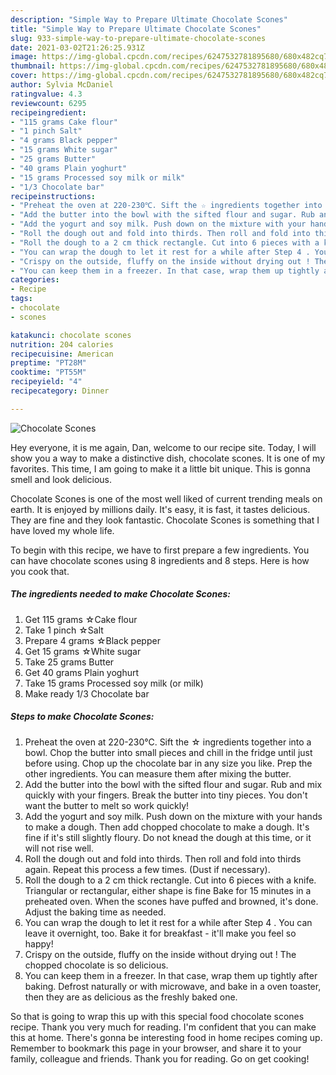 ```yaml
---
description: "Simple Way to Prepare Ultimate Chocolate Scones"
title: "Simple Way to Prepare Ultimate Chocolate Scones"
slug: 933-simple-way-to-prepare-ultimate-chocolate-scones
date: 2021-03-02T21:26:25.931Z
image: https://img-global.cpcdn.com/recipes/6247532781895680/680x482cq70/chocolate-scones-recipe-main-photo.jpg
thumbnail: https://img-global.cpcdn.com/recipes/6247532781895680/680x482cq70/chocolate-scones-recipe-main-photo.jpg
cover: https://img-global.cpcdn.com/recipes/6247532781895680/680x482cq70/chocolate-scones-recipe-main-photo.jpg
author: Sylvia McDaniel
ratingvalue: 4.3
reviewcount: 6295
recipeingredient:
- "115 grams Cake flour"
- "1 pinch Salt"
- "4 grams Black pepper"
- "15 grams White sugar"
- "25 grams Butter"
- "40 grams Plain yoghurt"
- "15 grams Processed soy milk or milk"
- "1/3 Chocolate bar"
recipeinstructions:
- "Preheat the oven at 220-230℃. Sift the ☆ ingredients together into a bowl. Chop the butter into small pieces and chill in the fridge until just before using. Chop up the chocolate bar in any size you like. Prep the other ingredients. You can measure them after mixing the butter."
- "Add the butter into the bowl with the sifted flour and sugar. Rub and mix quickly with your fingers. Break the butter into tiny pieces. You don&#39;t want the butter to melt so work quickly!"
- "Add the yogurt and soy milk. Push down on the mixture with your hands to make a dough. Then add chopped chocolate to make a dough. It&#39;s fine if it&#39;s still slightly floury. Do not knead the dough at this time, or it will not rise well."
- "Roll the dough out and fold into thirds. Then roll and fold into thirds again. Repeat this process a few times. (Dust if necessary)."
- "Roll the dough to a 2 cm thick rectangle. Cut into 6 pieces with a knife. Triangular or rectangular, either shape is fine Bake for 15 minutes in a preheated oven. When the scones have puffed and browned, it&#39;s done. Adjust the baking time as needed."
- "You can wrap the dough to let it rest for a while after Step 4 . You can leave it overnight, too. Bake it for breakfast - it&#39;ll make you feel so happy!"
- "Crispy on the outside, fluffy on the inside without drying out ! The chopped chocolate is so delicious."
- "You can keep them in a freezer. In that case, wrap them up tightly after baking. Defrost naturally or with microwave, and bake in a oven toaster, then they are as delicious as the freshly baked one."
categories:
- Recipe
tags:
- chocolate
- scones

katakunci: chocolate scones 
nutrition: 204 calories
recipecuisine: American
preptime: "PT28M"
cooktime: "PT55M"
recipeyield: "4"
recipecategory: Dinner

---
```



![Chocolate Scones](https://img-global.cpcdn.com/recipes/6247532781895680/680x482cq70/chocolate-scones-recipe-main-photo.jpg)

Hey everyone, it is me again, Dan, welcome to our recipe site. Today, I will show you a way to make a distinctive dish, chocolate scones. It is one of my favorites. This time, I am going to make it a little bit unique. This is gonna smell and look delicious.

Chocolate Scones is one of the most well liked of current trending meals on earth. It is enjoyed by millions daily. It's easy, it is fast, it tastes delicious. They are fine and they look fantastic. Chocolate Scones is something that I have loved my whole life.




To begin with this recipe, we have to first prepare a few ingredients. You can have chocolate scones using 8 ingredients and 8 steps. Here is how you cook that.

<!--inarticleads1-->

##### The ingredients needed to make Chocolate Scones:

1. Get 115 grams ☆Cake flour
1. Take 1 pinch ☆Salt
1. Prepare 4 grams ☆Black pepper
1. Get 15 grams ☆White sugar
1. Take 25 grams Butter
1. Get 40 grams Plain yoghurt
1. Take 15 grams Processed soy milk (or milk)
1. Make ready 1/3 Chocolate bar




<!--inarticleads2-->

##### Steps to make Chocolate Scones:

1. Preheat the oven at 220-230℃. Sift the ☆ ingredients together into a bowl. Chop the butter into small pieces and chill in the fridge until just before using. Chop up the chocolate bar in any size you like. Prep the other ingredients. You can measure them after mixing the butter.
1. Add the butter into the bowl with the sifted flour and sugar. Rub and mix quickly with your fingers. Break the butter into tiny pieces. You don&#39;t want the butter to melt so work quickly!
1. Add the yogurt and soy milk. Push down on the mixture with your hands to make a dough. Then add chopped chocolate to make a dough. It&#39;s fine if it&#39;s still slightly floury. Do not knead the dough at this time, or it will not rise well.
1. Roll the dough out and fold into thirds. Then roll and fold into thirds again. Repeat this process a few times. (Dust if necessary).
1. Roll the dough to a 2 cm thick rectangle. Cut into 6 pieces with a knife. Triangular or rectangular, either shape is fine Bake for 15 minutes in a preheated oven. When the scones have puffed and browned, it&#39;s done. Adjust the baking time as needed.
1. You can wrap the dough to let it rest for a while after Step 4 . You can leave it overnight, too. Bake it for breakfast - it&#39;ll make you feel so happy!
1. Crispy on the outside, fluffy on the inside without drying out ! The chopped chocolate is so delicious.
1. You can keep them in a freezer. In that case, wrap them up tightly after baking. Defrost naturally or with microwave, and bake in a oven toaster, then they are as delicious as the freshly baked one.




So that is going to wrap this up with this special food chocolate scones recipe. Thank you very much for reading. I'm confident that you can make this at home. There's gonna be interesting food in home recipes coming up. Remember to bookmark this page in your browser, and share it to your family, colleague and friends. Thank you for reading. Go on get cooking!
